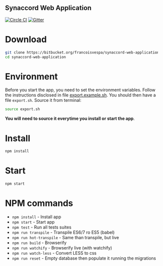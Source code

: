 Synaccord Web Application
---

[![Circle CI](https://circleci.com/gh/Synaccord/synaccord.svg?style=shield&circle-token=5b337ba4f00eedca75846279350b3ca1c2072d5d)](https://circleci.com/gh/Synaccord/synaccord) [![Gitter](https://badges.gitter.im/Synaccord/synaccord.svg)](https://gitter.im/Synaccord/synaccord?utm_source=badge&utm_medium=badge&utm_campaign=pr-badge)

# Download

```bash
git clone https://bitbucket.org/francoisvespa/synaccord-web-application
cd synaccord-web-application
```

# Environment

Before you start the app, you need to set the environment variables. Follow the instructions disclosed in file [export.example.sh](export.example.sh). You should then have a file `export.sh`. Source it from terminal:

```bash
source export.sh
```

**You will need to source it everytime you install or start the app**.

# Install

```bash
npm install
```

# Start

```bash
npm start
```

# NPM commands

- `npm install` - Install app
- `npm start` - Start app
- `npm test` - Run all tests suites
- `npm run transpile` - Transpile ES6/7 ro ES5 (babel)
- `npm run hot-transpile` - Same than transpile, but live
- `npm run build` - Browserify
- `npm run watchify` - Browserify live (with watchify)
- `npm run watch-less` - Convert LESS to css
- `npm run reset` - Empty database then populate it running the migrations
